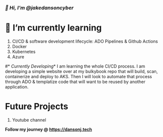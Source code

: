 ### *👋 Hi, I’m @jakedansoncyber*




# **🌱 I’m currently learning** 
1. CI/CD & software development lifecycle: ADO Pipelines & Github Actions
2. Docker
3. Kubernetes
4. Azure

#* *Currently Developing**
I am learning the whole CI/CD process. I am developing a simple website over at my bulkybook repo that will build, scan, containerize and deploy to AKS. Then I will look to automate that process through ADO & templatize code that will want to be reused by another application.

# **Future Projects**
1. Youtube channel

 **Follow my journey @ https://dansonj.tech**
